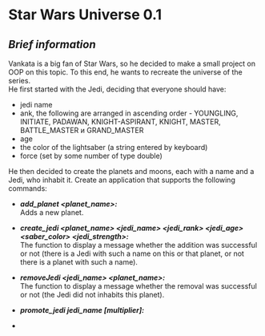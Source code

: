 # Star Wars Universe 0.1
## *Brief information*

Vankata is a big fan of Star Wars, so he decided to make a small project on OOP on this topic.
To this end, he wants to recreate the universe of the series.<br/>
He first started with the Jedi, deciding that everyone should have: 
- jedi name
- ank, the following are arranged in ascending order - YOUNGLING,
INITIATE, PADAWAN, KNIGHT-ASPIRANT, KNIGHT, MASTER, BATTLE_MASTER и GRAND_MASTER
- age
- the color of the lightsaber (a string entered by keyboard) 
- force (set by some number of type double)<br/> 

He then decided to create the planets and moons, each with a name and a Jedi, who inhabit it.
Create an application that supports the following commands:<br/> 

 - **_add_planet <planet_name>:_**<br/>
Adds a new planet.<br/>

- **_create_jedi <planet_name> <jedi_name> <jedi_rank> <jedi_age> <saber_color> <jedi_strength>:_**<br/>
The function to display a message whether the addition was successful or not
(there is a Jedi with such a name on this or that planet, or not there is a planet with such a name).<br/>

- **_removeJedi <jedi_name> <planet_name>:_**<br/>
The function to display a message whether the removal was successful or not (the Jedi did not inhabits this planet).<br/> 

- **_promote_jedi jedi_name [multiplier]:_**<br/>
- 

